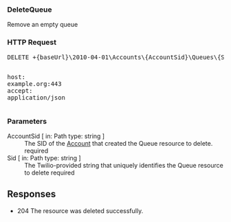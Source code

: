 <!DOCTYPE html><html><head><title></title><link rel="stylesheet" href="../OpenApi.css"/><meta charset="utf-8"/><meta name="viewport" content="width=device-width, initial-scale=1"/></head><body><article><section  class="requestOverview"><h1  class="requestSummary">DeleteQueue</h1><p  class="requestDescription">Remove an empty queue</p></section><section  class="http"><h3>HTTP Request</h3><pre  class="httpExample"><span  class="requestLine">DELETE</span> <span  class="httpTarget">+{baseUrl}\2010-04-01\Accounts\{AccountSid}\Queues\{Sid}.json</span> <span  class="httpVersion">HTTP/1.1</span>
<span  class="headerLine">host</span>: <span  class="headerValue">example.org:443</span>
<span  class="headerLine">accept</span>: <span  class="headerValue">application/json</span>
</pre></section><dl  class="parameters"><h3>Parameters</h3><dt  class="parameter"><span  class="parameterName">AccountSid</span> [ in: <span  class="parameterLocation">Path</span> type: <span  class="parameterType">string</span> ]</dt><dd  class="parameter"><span  class="parameterDescription">The SID of the [Account](https://www.twilio.com/docs/iam/api/account) that created the Queue resource to delete.</span> <span  class="parameterRequired">required</span></dd><dt  class="parameter"><span  class="parameterName">Sid</span> [ in: <span  class="parameterLocation">Path</span> type: <span  class="parameterType">string</span> ]</dt><dd  class="parameter"><span  class="parameterDescription">The Twilio-provided string that uniquely identifies the Queue resource to delete</span> <span  class="parameterRequired">required</span></dd></dl><section  class="responses"><h2>Responses</h2><ul  class="responses"><li  class="response"><span  class="statusLine">204</span> <span  class="statusDescription">The resource was deleted successfully.</span></li></ul></section></article></body></html>